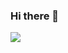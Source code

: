 ### Hi there 👋

<img align="left" src="https://github-readme-stats.vercel.app/api?username=tvytlx" />
